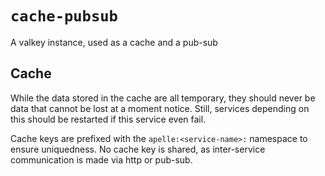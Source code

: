 # `cache-pubsub`

A valkey instance, used as a cache and a pub-sub

## Cache
While the data stored in the cache are all temporary, they should never be data
that cannot be lost at a moment notice. Still, services depending on this should
be restarted if this service even fail.

Cache keys are prefixed with the `apelle:<service-name>:` namespace to ensure
uniquedness. No cache key is shared, as inter-service communication is made via
http or pub-sub.